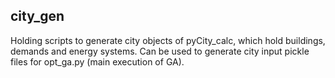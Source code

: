 ## city_gen 

Holding scripts to generate city objects of pyCity_calc,
which hold buildings, demands and energy systems.
Can be used to generate city input pickle files
for opt_ga.py (main execution of GA).